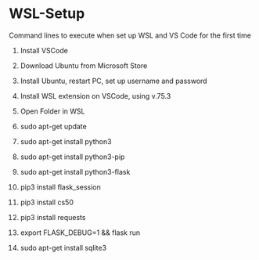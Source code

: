 # WSL-Setup
Command lines to execute when set up WSL and VS Code for the first time

1. Install VSCode
2. Download Ubuntu from Microsoft Store
3. Install Ubuntu, restart PC, set up username and password
4. Install WSL extension on VSCode, using v.75.3
5. Open Folder in WSL

6. sudo apt-get update
7. sudo apt-get install python3
8. sudo apt-get install python3-pip
9. sudo apt-get install python3-flask
10. pip3 install flask_session
11. pip3 install cs50
12. pip3 install requests

13. export FLASK_DEBUG=1 && flask run

14. sudo apt-get install sqlite3
